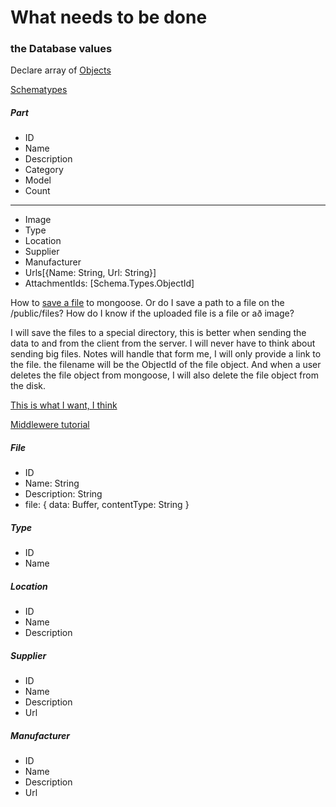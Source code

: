 # What needs to be done

### the Database values
Declare array of [Objects](https://stackoverflow.com/questions/19695058/how-to-define-object-in-array-in-mongoose-schema-correctly-with-2d-geo-index)

[Schematypes](http://mongoosejs.com/docs/schematypes.html)
##### Part
 - ID
 - Name
 - Description
 - Category
 - Model
 - Count
 - -------------------
 - Image
 - Type
 - Location
 - Supplier
 - Manufacturer
 - Urls[{Name: String, Url: String}]
 - AttachmentIds: [Schema.Types.ObjectId]

How to [save a file](https://gist.github.com/aheckmann/2408370) to mongoose.
Or do I save a path to a file on the /public/files?  How do I know if the uploaded file is a file or að image?

I will save the files to a special directory, this is better when sending the data to and from the client from the server.
I will never have to think about sending big files.  Notes will handle that form me, I will only provide a link to the file.  the filename will be the ObjectId of the file object.  And when a user deletes the file object from mongoose, I will also delete the file object from the disk.


[This is what I want, I think](https://stackoverflow.com/questions/48732027/how-to-send-fields-and-files-in-the-same-form-submit-in-nodejs-multer)

[Middlewere tutorial](https://expressjs.com/en/guide/using-middleware.html)

##### File
- ID
- Name: String
- Description: String
- file: { data: Buffer, contentType: String }

##### Type
- ID
- Name
##### Location
- ID
- Name
- Description

##### Supplier
- ID
- Name
- Description
- Url
##### Manufacturer
- ID
- Name
- Description
- Url


